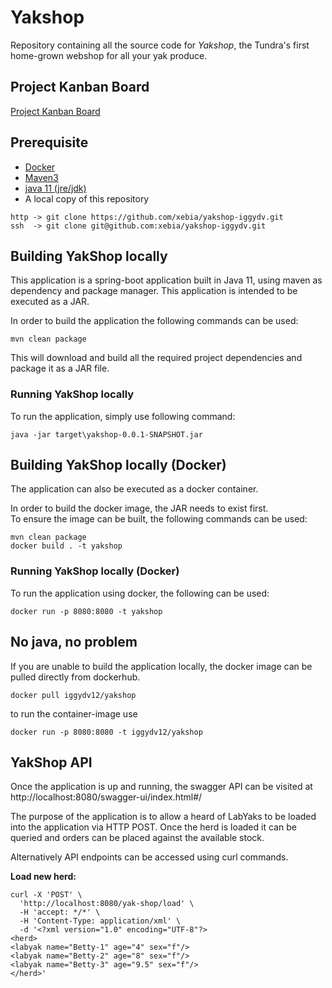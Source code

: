 # Yakshop

Repository containing all the source code for _Yakshop_, the Tundra's first home-grown webshop for all your yak produce.

## Project Kanban Board

[Project Kanban Board](https://trello.com/b/Vzj6KVcx/yakshop)

## Prerequisite
- [Docker](https://docs.docker.com/get-docker/)
- [Maven3](https://maven.apache.org/install.html)
- [java 11 (jre/jdk)](https://www.java.com/en/download/help/download_options.xml)
- A local copy of this repository

```shell
http -> git clone https://github.com/xebia/yakshop-iggydv.git
ssh  -> git clone git@github.com:xebia/yakshop-iggydv.git
```

## Building YakShop locally

This application is a spring-boot application built in Java 11, using maven as dependency and package manager.
This application is intended to be executed as a JAR. 

In order to build the application the following commands can be used:

```shell
mvn clean package
```
This will download and build all the required project dependencies and package it as a JAR file.

### Running YakShop locally

To run the application, simply use following command:
```shell
java -jar target\yakshop-0.0.1-SNAPSHOT.jar
```

## Building YakShop locally (Docker)

The application can also be executed as a docker container.

In order to build the docker image, the JAR needs to exist first. \
To ensure the image can be built, the following commands can be used:
```shell
mvn clean package
docker build . -t yakshop
```

### Running YakShop locally (Docker)
To run the application using docker, the following can be used:
```shell
docker run -p 8080:8080 -t yakshop
```

## No java, no problem
If you are unable to build the application locally, the docker image can be pulled directly from dockerhub.
```shell
docker pull iggydv12/yakshop
```
to run the container-image use
```shell
docker run -p 8080:8080 -t iggydv12/yakshop
```

## YakShop API

Once the application is up and running, the swagger API can be visited at http://localhost:8080/swagger-ui/index.html#/

The purpose of the application is to allow a heard of LabYaks to be loaded into the application via HTTP POST. 
Once the herd is loaded it can be queried and orders can be placed against the available stock.

Alternatively API endpoints can be accessed using curl commands.

**Load new herd:**
```shell
curl -X 'POST' \
  'http://localhost:8080/yak-shop/load' \
  -H 'accept: */*' \
  -H 'Content-Type: application/xml' \
  -d '<?xml version="1.0" encoding="UTF-8"?>
<herd>
<labyak name="Betty-1" age="4" sex="f"/>
<labyak name="Betty-2" age="8" sex="f"/>
<labyak name="Betty-3" age="9.5" sex="f"/>
</herd>'
```